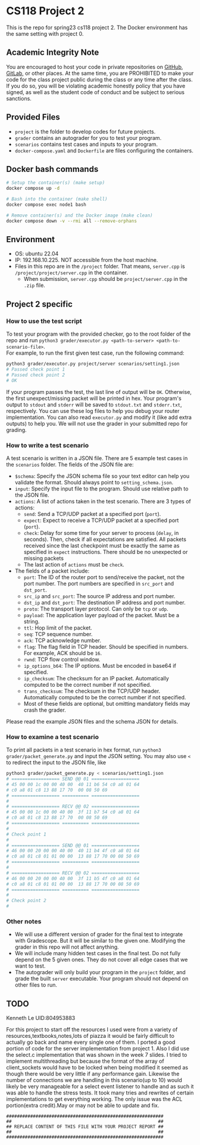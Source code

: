 # CS118 Project 2

This is the repo for spring23 cs118 project 2.
The Docker environment has the same setting with project 0.

## Academic Integrity Note

You are encouraged to host your code in private repositories on [GitHub](https://github.com/), [GitLab](https://gitlab.com), or other places.  At the same time, you are PROHIBITED to make your code for the class project public during the class or any time after the class.  If you do so, you will be violating academic honestly policy that you have signed, as well as the student code of conduct and be subject to serious sanctions.

## Provided Files

- `project` is the folder to develop codes for future projects.
- `grader` contains an autograder for you to test your program.
- `scenarios` contains test cases and inputs to your program.
- `docker-compose.yaml` and `Dockerfile` are files configuring the containers.

## Docker bash commands

```bash
# Setup the container(s) (make setup)
docker compose up -d

# Bash into the container (make shell)
docker compose exec node1 bash

# Remove container(s) and the Docker image (make clean)
docker compose down -v --rmi all --remove-orphans
```

## Environment

- OS: ubuntu 22.04
- IP: 192.168.10.225. NOT accessible from the host machine.
- Files in this repo are in the `/project` folder. That means, `server.cpp` is `/project/project/server.cpp` in the container.
  - When submission, `server.cpp` should be `project/server.cpp` in the `.zip` file.

## Project 2 specific

### How to use the test script

To test your program with the provided checker, go to the root folder of the repo and
run `python3 grader/executor.py <path-to-server> <path-to-scenario-file>`.  
For example, to run the first given test case, run the following command:
```bash
python3 grader/executor.py project/server scenarios/setting1.json
# Passed check point 1
# Passed check point 2
# OK
```

If your program passes the test, the last line of output will be `OK`.
Otherwise, the first unexpect/missing packet will be printed in hex.
Your program's output to `stdout` and `stderr` will be saved to `stdout.txt` and `stderr.txt`, respectively.
You can use these log files to help you debug your router implementation.
You can also read `executor.py` and modify it (like add extra outputs) to help you.
We will not use the grader in your submitted repo for grading.

### How to write a test scenario

A test scenario is written in a JSON file. There are 5 example test cases in the `scenarios` folder.
The fields of the JSON file are:

- `$schema`: Specify the JSON schema file so your text editor can help you validate the format.
  Should always point to `setting_schema.json`.
- `input`: Specify the input file to the program. Should use relative path to the JSON file.
- `actions`: A list of actions taken in the test scenario. There are 3 types of actions:
  - `send`: Send a TCP/UDP packet at a specified port (`port`).
  - `expect`: Expect to receive a TCP/UDP packet at a specified port (`port`).
  - `check`: Delay for some time for your server to process (`delay`, in seconds).
    Then, check if all expectations are satisfied.
    All packets received since the last checkpoint must be exactly the same as specified in `expect` instructions.
    There should be no unexpected or missing packets
  - The last action of `actions` must be `check`.
- The fields of a packet include:
  - `port`: The ID of the router port to send/receive the packet, not the port number.
  The port numbers are specified in `src_port` and `dst_port`.
  - `src_ip` and `src_port`: The source IP address and port number.
  - `dst_ip` and `dst_port`: The destination IP address and port number.
  - `proto`: The transport layer protocol. Can only be `tcp` or `udp`.
  - `payload`: The application layer payload of the packet. Must be a string.
  - `ttl`: Hop limit of the packet.
  - `seq`: TCP sequence number.
  - `ack`: TCP acknowledge number.
  - `flag`: The flag field in TCP header. Should be specified in numbers. For example, ACK should be `16`.
  - `rwnd`: TCP flow control window.
  - `ip_options_b64`: The IP options. Must be encoded in base64 if specified.
  - `ip_checksum`: The checksum for an IP packet. Automatically computed to be the correct number if not specified.
  - `trans_checksum`: The checksum in the TCP/UDP header. Automatically computed to be the correct number if not specified.
  - Most of these fields are optional, but omitting mandatory fields may crash the grader.

Please read the example JSON files and the schema JSON for details.

### How to examine a test scenario

To print all packets in a test scenario in hex format,
run `python3 grader/packet_generate.py` and input the JSON setting.
You may also use `<` to redirect the input to the JSON file, like
```bash
python3 grader/packet_generate.py < scenarios/setting1.json
# ================== SEND @@ 01 ==================
# 45 00 00 1c 00 00 40 00  40 11 b6 54 c0 a8 01 64 
# c0 a8 01 c8 13 88 17 70  00 08 50 69
# ================== ========== ==================
#
# ================== RECV @@ 02 ==================
# 45 00 00 1c 00 00 40 00  3f 11 b7 54 c0 a8 01 64 
# c0 a8 01 c8 13 88 17 70  00 08 50 69
# ================== ========== ==================
#
# Check point 1
#
# ================== SEND @@ 01 ==================
# 46 00 00 20 00 00 40 00  40 11 b4 4f c0 a8 01 64 
# c0 a8 01 c8 01 01 00 00  13 88 17 70 00 08 50 69
# ================== ========== ==================
#
# ================== RECV @@ 02 ==================
# 46 00 00 20 00 00 40 00  3f 11 b5 4f c0 a8 01 64 
# c0 a8 01 c8 01 01 00 00  13 88 17 70 00 08 50 69
# ================== ========== ==================
#
# Check point 2
#
```

### Other notes

- We will use a different version of grader for the final test to integrate with Gradescope.
  But it will be similar to the given one.
  Modifying the grader in this repo will not affect anything.
- We will include many hidden test cases in the final test. Do not fully depend on the 5 given ones.
  They do not cover all edge cases that we want to test.
- The autograder will only build your program in the `project` folder, and grade the built `server` executable.
  Your program should not depend on other files to run.

## TODO

Kenneth Le UID:804953883

For this project to start off the resources I used were from a variety of resources,textbooks,notes,lots of piazza it would be fairly difficult to actually go back and name every single one of them. I ported a good portion of code for the server implementation from project 1. Also I did use the select.c implementation that was shown in the week 7 slides. I tried to implement multithreading but because the format of the array of client_sockets would have to be locked when being modified it seemed as though there would be very little if any performance gain. Likewise the number of connections we are handling in this scenario(up to 10) would likely be very manageable for a select event listener to handle and as such it was able to handle the stress tests. It took many tries and rewrites of certain implementations to get everything working. The only issue was the ACL portion(extra credit).May or may not be able to update and fix.

    ###########################################################
    ##                                                       ##
    ## REPLACE CONTENT OF THIS FILE WITH YOUR PROJECT REPORT ##
    ##                                                       ##
    ###########################################################